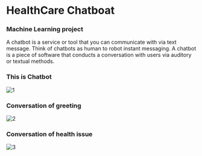 # HealthCare Chatboat 

<h3>Machine Learning project
</h3>
A chatbot is a service or tool that you can communicate with via text message.
Think of chatbots as human to robot instant messaging.
A chatbot is a piece of software that conducts a conversation with users via auditory or textual methods.

<h3>This is Chatbot</h3>

![1](https://user-images.githubusercontent.com/54815114/117171373-701e8b80-ade8-11eb-8b6c-19b6ce503aae.PNG)
<h3>Conversation of greeting </h3>

![2](https://user-images.githubusercontent.com/54815114/117172057-123e7380-ade9-11eb-90f6-c4024835eec5.PNG)

<h3>Conversation of health issue </h3>

![3](https://user-images.githubusercontent.com/54815114/117172204-339f5f80-ade9-11eb-905c-555ef88c9d40.PNG)
